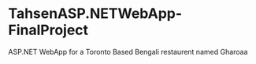 # TahsenASP.NETWebApp-FinalProject
ASP.NET WebApp for a Toronto Based Bengali restaurent named Gharoaa
